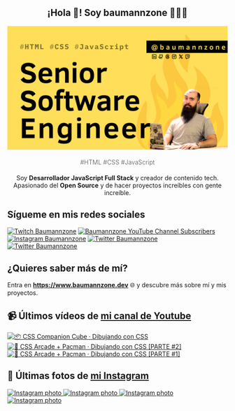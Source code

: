 <p align="center">
   <h2 align="center">¡Hola 👋! Soy baumannzone 👨🏻‍💻</h2>
   <img align="center" src="img/Senior Software Engineer.png" />
   <h4 align="center" style="font-weight: 300; color: #555;">#HTML #CSS #JavaScript</h4>
</p>

<p align="center" style="margin-bottom: 20px">Soy <strong>Desarrollador JavaScript Full Stack</strong> y creador de contenido tech.
<br/>
Apasionado del <strong>Open Source</strong> y de hacer proyectos increíbles con gente increíble.
</p>

## Sígueme en mis redes sociales

[![Twitch Baumannzone](https://img.shields.io/twitch/status/baumannzone?style=social)](https://twitch.tv/baumannzone)
[![Baumannzone YouTube Channel Subscribers](https://img.shields.io/youtube/channel/subscribers/UCTTj5ztXnGeDRPFVsBp7VMA?style=social)](https://youtube.com/rambitojs)
[![Instagram Baumannzone](https://img.shields.io/badge/Baumannzone--_.svg?label=Instagram&style=social&logo=instagram)](https://instagram.com/baumannzone)
[![Twitter Baumannzone](https://img.shields.io/twitter/follow/Baumannzone?label=Twitter&style=social)](https://twitter.com/baumannzone)
[![Twitter Baumannzone](https://img.shields.io/badge/LinkedIn-ffffff?logo=linkedin&logoColor=black)](https://www.linkedin.com/in/baumannzone/)


## ¿Quieres saber más de mí?

Entra en **https://www.baumannzone.dev** 🌐 y descubre más sobre mí y mis proyectos.

## 📹 Últimos vídeos de [mi canal de Youtube](https://youtube.com/rambitojs?sub_confirmation=1)


<a href='https://youtu.be/W6xwoSJahA0' target='_blank'>
  <img width='30%' src='https://img.youtube.com/vi/W6xwoSJahA0/mqdefault.jpg' alt='📦 CSS Companion Cube · Dibujando con CSS' />
</a>
<a href='https://youtu.be/9C3NXVXewH8' target='_blank'>
  <img width='30%' src='https://img.youtube.com/vi/9C3NXVXewH8/mqdefault.jpg' alt='👾 CSS Arcade + Pacman · Dibujando con CSS [PARTE #2]' />
</a>
<a href='https://youtu.be/2ahqLdgkSxA' target='_blank'>
  <img width='30%' src='https://img.youtube.com/vi/2ahqLdgkSxA/mqdefault.jpg' alt='👾 CSS Arcade + Pacman · Dibujando con CSS [PARTE #1]' />
</a>

## 📸 Últimas fotos de [mi Instagram](https://instagram.com/baumannzone)


<a href='https://instagram.com/p/DA-cUxKga9o' target='_blank'>
  <img width='20%' src='https://scontent-ams4-1.cdninstagram.com/v/t51.29350-15/462724118_1214173046469999_8425480638527805325_n.jpg?stp=dst-jpg_e35_s1080x1080&_nc_ht=scontent-ams4-1.cdninstagram.com&_nc_cat=103&_nc_ohc=mJHR20kqsjIQ7kNvgGCLMrB&_nc_gid=3ee442d053ef4d36a308d9e274c6cb12&edm=APU89FABAAAA&ccb=7-5&oh=00_AYDTr928Yto4upn1PCX9eXu8ZhG1W5K0DVVrU1x4qJFxFA&oe=67141866&_nc_sid=bc0c2c' alt='Instagram photo' />
</a>
<a href='https://instagram.com/p/DAQXnuoodQk' target='_blank'>
  <img width='20%' src='https://scontent-ams4-1.cdninstagram.com/v/t51.29350-15/461062629_426626950000533_9002489415070421136_n.jpg?stp=dst-jpg_e15_fr_s1080x1080&_nc_ht=scontent-ams4-1.cdninstagram.com&_nc_cat=109&_nc_ohc=qJ74dPQadrMQ7kNvgFOKK2Z&_nc_gid=3ee442d053ef4d36a308d9e274c6cb12&edm=APU89FABAAAA&ccb=7-5&oh=00_AYDdpr_rBgpBL80RB0mr9BiPb8wtVdItH23WecVomzSXFw&oe=67142145&_nc_sid=bc0c2c' alt='Instagram photo' />
</a>
<a href='https://instagram.com/p/C_zkCnMNVJ8' target='_blank'>
  <img width='20%' src='https://scontent-ams4-1.cdninstagram.com/v/t51.29350-15/459285584_1457234704829851_6995853833957953455_n.jpg?stp=dst-jpg_e35_s1080x1080&_nc_ht=scontent-ams4-1.cdninstagram.com&_nc_cat=107&_nc_ohc=zk4YVza7hukQ7kNvgGge0sT&_nc_gid=3ee442d053ef4d36a308d9e274c6cb12&edm=APU89FABAAAA&ccb=7-5&oh=00_AYB9QueItYN9tkuexB0j7lmrj44xE0rwmDrg5ZhlrF8fYA&oe=671425E1&_nc_sid=bc0c2c' alt='Instagram photo' />
</a>
<a href='https://instagram.com/p/C_lEVIutGon' target='_blank'>
  <img width='20%' src='https://scontent-ams4-1.cdninstagram.com/v/t51.29350-15/458727877_523436946869277_3673050343901258561_n.jpg?stp=dst-jpg_e35_s1080x1080&_nc_ht=scontent-ams4-1.cdninstagram.com&_nc_cat=109&_nc_ohc=sZrAB0JjaPIQ7kNvgHV8Oex&_nc_gid=3ee442d053ef4d36a308d9e274c6cb12&edm=APU89FABAAAA&ccb=7-5&oh=00_AYA-_P6fTfFr9cdeVo0_5Z3u_nDIiDQv0acGa8cJCZ9F0w&oe=67143A4A&_nc_sid=bc0c2c' alt='Instagram photo' />
</a>
